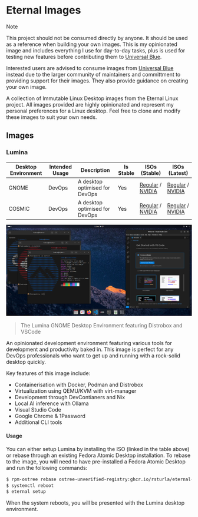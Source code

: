 # Eternal Images

> [!NOTE]
> This project should not be consumed directly by anyone.  It should be used as a reference when building your own images.
> This is my opinionated image and includes everything I use for day-to-day tasks, plus is used for testing new features before contributing them to [Universal Blue](https://github.com/ublue-os/).
>
> Interested users are advised to consume images from [Universal Blue](https://github.com/ublue-os/) instead due to the larger community of maintainers and committment to providing support for their images.  They also provide guidance on creating your own image.

A collection of Immutable Linux Desktop images from the Eternal Linux project.  All images provided are highly opinionated and represent my personal preferences for a Linux desktop. Feel free to clone and modify these images to suit your own needs.

## Images

### Lumina

| Desktop Environment | Intended Usage | Description | Is Stable | ISOs (Stable) | ISOs (Latest) | 
| ------------------- | -------------- | ----------- | --------- | --- | --- |
| GNOME               | DevOps         | A desktop optimised for DevOps | Yes | [Regular](https://download.eternal.sturla.tech/lumina-stable-x86_64.iso) / [NVIDIA](https://download.eternal.sturla.tech/lumina-stable-nvidia-x86_64.iso) | [Regular](https://download.eternal.sturla.tech/lumina-latest-x86_64.iso) / [NVIDIA](https://download.eternal.sturla.tech/lumina-latest-nvidia-x86_64.iso) |
| COSMIC              | DevOps         | A desktop optimised for DevOps | Yes | [Regular](https://download.eternal.sturla.tech/lumina-cosmic-stable-x86_64.iso) / [NVIDIA](https://download.eternal.sturla.tech/lumina-cosmic-stable-nvidia-x86_64.iso) | [Regular](https://download.eternal.sturla.tech/lumina-latest-x86_64.iso) / [NVIDIA](https://download.eternal.sturla.tech/lumina-latest-nvidia-x86_64.iso) |

![Lumina Desktop](./_assets/lumina-desktop.png)
> The Lumina GNOME Desktop Environment featuring Distrobox and VSCode

An opinionated development environment featuring various tools for development and productivity baked in.
This image is perfect for any DevOps professionals who want to get up and running with a rock-solid desktop quickly.

Key features of this image include:
- Containerisation with Docker, Podman and Distrobox
- Virtualization using QEMU/KVM with virt-manager
- Development through DevContianers and Nix
- Local AI inference with Ollama
- Visual Studio Code
- Google Chrome & 1Password
- Additional CLI tools

#### Usage

You can either setup Lumina by installing the ISO (linked in the table above) or rebase through an existing Fedora Atomic Desktop installation.
To rebase to the image, you will need to have pre-installed a Fedora Atomic Desktop and run the following commands:

```bash
$ rpm-ostree rebase ostree-unverified-registry:ghcr.io/rsturla/eternal-linux/lumina:stable
$ systemctl reboot
$ eternal setup
```

When the system reboots, you will be presented with the Lumina desktop environment.
